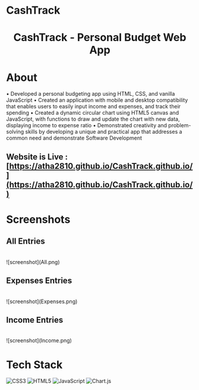 # CashTrack<br>
<div align="center"><h1> CashTrack - Personal Budget Web App </h1> </div>

# About
• Developed a personal budgeting app using HTML, CSS, and vanilla JavaScript • Created an application with mobile and desktop compatibility that enables users to easily input income and expenses, and track their spending • Created a dynamic circular chart using HTML5 canvas and JavaScript, with functions to draw and update the chart with new data, displaying income to expense ratio • Demonstrated creativity and problem-solving skills by developing a unique and practical app that addresses a common need and demonstrate Software Development

## Website is Live : [https://atha2810.github.io/CashTrack.github.io/](https://atha2810.github.io/CashTrack.github.io/)

# Screenshots
<h2>All Entries</h2><br>
![screenshot](All.png)<br>
<h2>Expenses Entries</h2><br>
![screenshot](Expenses.png)<br>
<h2>Income Entries</h2><br>
![screenshot](Income.png)

# Tech Stack
![CSS3](https://img.shields.io/badge/css3-%231572B6.svg?logo=css3&logoColor=white&style=for-the-badge)
![HTML5](https://img.shields.io/badge/html5-%23E34F26.svg?logo=html5&logoColor=white&style=for-the-badge)
![JavaScript](https://img.shields.io/badge/javascript-%23323330.svg?logo=javascript&logoColor=%23F7DF1E&style=for-the-badge)
![Chart.js](https://img.shields.io/badge/chart.js-F5788D.svg?logo=chart.js&logoColor=white&style=for-the-badge)
